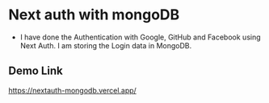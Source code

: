 # Next auth with mongoDB
- I have done the Authentication with Google, GitHub and Facebook using Next Auth. I am storing the Login data in MongoDB.
## Demo Link
https://nextauth-mongodb.vercel.app/
